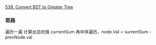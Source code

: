 [538. Convert BST to Greater Tree](https://leetcode.com/problems/convert-bst-to-greater-tree/description/)

### 思路
遍历一遍 计算出总的值 currentSum
再中序遍历，node.Val =  surrentSum - prevNode.val
 

